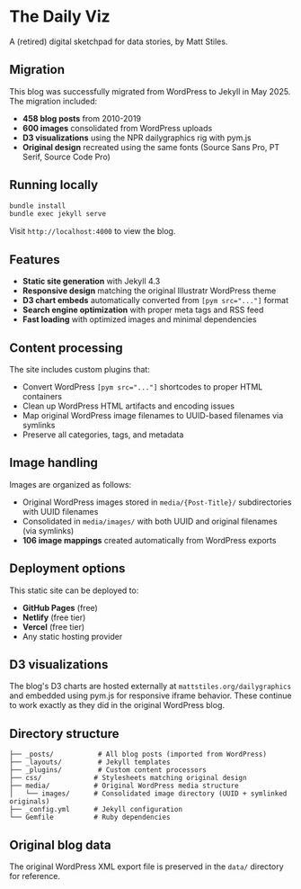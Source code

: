 # The Daily Viz

A (retired) digital sketchpad for data stories, by Matt Stiles.

## Migration

This blog was successfully migrated from WordPress to Jekyll in May 2025. The migration included:

- **458 blog posts** from 2010-2019
- **600 images** consolidated from WordPress uploads 
- **D3 visualizations** using the NPR dailygraphics rig with pym.js 
- **Original design** recreated using the same fonts (Source Sans Pro, PT Serif, Source Code Pro) 

## Running locally

```bash
bundle install
bundle exec jekyll serve
```

Visit `http://localhost:4000` to view the blog.

## Features

- **Static site generation** with Jekyll 4.3
- **Responsive design** matching the original Illustratr WordPress theme
- **D3 chart embeds** automatically converted from `[pym src="..."]` format
- **Search engine optimization** with proper meta tags and RSS feed
- **Fast loading** with optimized images and minimal dependencies

## Content processing

The site includes custom plugins that:

- Convert WordPress `[pym src="..."]` shortcodes to proper HTML containers
- Clean up WordPress HTML artifacts and encoding issues
- Map original WordPress image filenames to UUID-based filenames via symlinks
- Preserve all categories, tags, and metadata

## Image handling

Images are organized as follows:
- Original WordPress images stored in `media/{Post-Title}/` subdirectories with UUID filenames
- Consolidated in `media/images/` with both UUID and original filenames (via symlinks)
- **106 image mappings** created automatically from WordPress exports

## Deployment options

This static site can be deployed to:

- **GitHub Pages** (free)
- **Netlify** (free tier)
- **Vercel** (free tier)  
- Any static hosting provider

## D3 visualizations

The blog's D3 charts are hosted externally at `mattstiles.org/dailygraphics` and embedded using pym.js for responsive iframe behavior. These continue to work exactly as they did in the original WordPress blog.

## Directory structure

```
├── _posts/           # All blog posts (imported from WordPress)
├── _layouts/         # Jekyll templates
├── _plugins/         # Custom content processors
├── css/             # Stylesheets matching original design
├── media/           # Original WordPress media structure
│   └── images/      # Consolidated image directory (UUID + symlinked originals)
├── _config.yml      # Jekyll configuration
└── Gemfile          # Ruby dependencies
```

## Original blog data

The original WordPress XML export file is preserved in the `data/` directory for reference. 